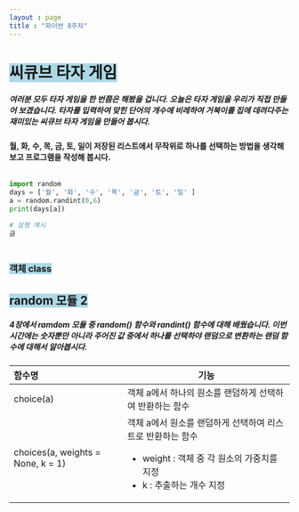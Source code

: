 ```yaml
---
layout : page
title : "파이썬 8주차"
---
```

# <span style='background-color:lightblue;'>  씨큐브 타자 게임 </span>
##### 여러분 모두 타자 게임을 한 번쯤은 해봤을 겁니다. 오늘은 타자 게임을 우리가 직접 만들어 보겠습니다. 타자를 입력하여 맞힌 단어의 개수에 비레하여 거북이를 집에 데려다주는 재미있는 씨큐브 타자 게임을 만들어 봅시다.
#### 월, 화, 수, 목, 금, 토, 일이 저장된 리스트에서 무작위로 하나를 선택하는 방법을 생각해보고 프로그램을 작성해 봅시다.
~~~python

import random
days = ['월', '화', '수', '목', '금', '토', '일' ]
a = random.randint(0,6)
print(days[a])

# 실행 예시
금

~~~
### <br><span style='background-color:lightblue;'> 객체 class </span>
## <span style='background-color:lightblue;'> random 모듈 2 </span>
##### 4장에서 ramdom 모듈 중 random() 함수와 randint() 함수에 대해 배웠습니다. 이번 시간에는 숫자뿐만 아니라 주어진 값 중에서 하나를 선택하야 랜덤으로 변환하는 랜덤 함수에 대해서 알아봅시다.
| 함수명 | 기능 |
| :--------------- | ------- |
| choice(a) | 객체 a에서 하나의 원소를 랜덤하게 선택하여 반환하는 함수 |
| choices(a, weights = None, k = 1) | 객체 a에서 원소를 랜덤하게 선택하여 리스트로 반환하는 함수<br><ul><li>weight : 객체 중 각 원소의 가중치를 지정<br><li>k : 추출하는 개수 지정 |
  
